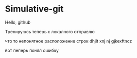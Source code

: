 # Simulative-git

Hello, github

Тренируюсь 
теперь с локалного отправлю

что то непонятное расположение строк
dhjlt xnj nj gjkexftncz 

вот пеперь понял ошибку


